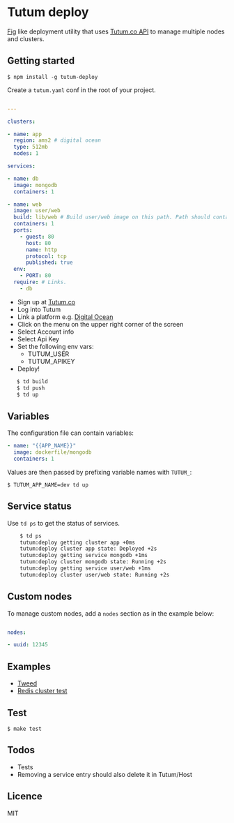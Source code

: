 Tutum deploy
===

[Fig](https://github.com/docker/fig) like deployment utility that uses [Tutum.co API](https://docs.tutum.co/v2/api/?shell#list-all-node-clusters) to manage multiple nodes and clusters.

Getting started
---

    $ npm install -g tutum-deploy

Create a `tutum.yaml` conf in the root of your project.

```yaml

---

clusters:

- name: app
  region: ams2 # digital ocean
  type: 512mb
  nodes: 1

services:

- name: db
  image: mongodb
  containers: 1

- name: web
  image: user/web
  build: lib/web # Build user/web image on this path. Path should contain a Dockerfile.
  containers: 1
  ports:
    - guest: 80
      host: 80
      name: http
      protocol: tcp
      published: true
  env:
    - PORT: 80
  require: # Links.
    - db

```

- Sign up at [Tutum.co](http://tutum.co)
- Log into Tutum
- Link a platform e.g. [Digital Ocean](https://support.tutum.co/support/articles/5000012151-link-your-digital-ocean-account-to-tutum)
- Click on the menu on the upper right corner of the screen
- Select Account info
- Select Api Key
- Set the following env vars:
  - TUTUM_USER
  - TUTUM_APIKEY
- Deploy!
```bash
   $ td build
   $ td push
   $ td up
```

Variables
---

The configuration file can contain variables:

```yaml
- name: "{{APP_NAME}}"
  image: dockerfile/mongodb
  containers: 1
```

Values are then passed by prefixing variable names with `TUTUM_`:

    $ TUTUM_APP_NAME=dev td up


Service status
---

Use `td ps` to get the status of services.

```bash
    $ td ps
    tutum:deploy getting cluster app +0ms
    tutum:deploy cluster app state: Deployed +2s
    tutum:deploy getting service mongodb +1ms
    tutum:deploy cluster mongodb state: Running +2s
    tutum:deploy getting service user/web +1ms
    tutum:deploy cluster user/web state: Running +2s
```

Custom nodes
---

To manage custom nodes, add a `nodes` section as in the example below:

```yaml

nodes:

- uuid: 12345
```

Examples
---

- [Tweed](http://github.com/kelonye/tweed)
- [Redis cluster test](https://github.com/kelonye/redis-cluster-test)

Test
---

    $ make test

Todos
---

- Tests
- Removing a service entry should also delete it in Tutum/Host

Licence
---

  MIT